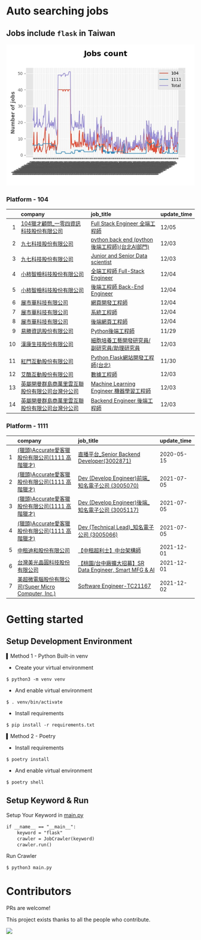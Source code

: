 # Auto searching jobs

## Jobs include `flask` in Taiwan 

 ![image](./doc/plot_img.jpg)


### Platform - 104


|    | company                                                                                      | job_title                                                                                          | update_time   |
|---:|:---------------------------------------------------------------------------------------------|:---------------------------------------------------------------------------------------------------|:--------------|
|  1 | [104獵才顧問_一零四資訊科技股份有限公司](https://www.104.com.tw/company/53r9uag?jobsource=jolist_a_date)      | [Full Stack Engineer 全端工程師](https://www.104.com.tw/job/7chb3?jobsource=jolist_a_date)              | 12/05         |
|  2 | [九七科技股份有限公司](https://www.104.com.tw/company/1a2x6bl9vu?jobsource=jolist_a_date)              | [python back end (python 後端工程師)(台北AI部門)](https://www.104.com.tw/job/7fwwj?jobsource=jolist_a_date) | 12/03         |
|  3 | [九七科技股份有限公司](https://www.104.com.tw/company/1a2x6bl9vu?jobsource=jolist_a_date)              | [Junior and Senior Data scientist](https://www.104.com.tw/job/7fde6?jobsource=jolist_a_date)       | 12/03         |
|  4 | [小柿智檢科技股份有限公司](https://www.104.com.tw/company/1a2x6bl77l?jobsource=jolist_a_date)            | [全端工程師 Full-Stack Engineer](https://www.104.com.tw/job/71bmz?jobsource=jolist_a_date)              | 12/04         |
|  5 | [小柿智檢科技股份有限公司](https://www.104.com.tw/company/1a2x6bl77l?jobsource=jolist_a_date)            | [後端工程師 Back-End Engineer](https://www.104.com.tw/job/71bmd?jobsource=jolist_a_date)                | 12/04         |
|  6 | [展市華科技有限公司](https://www.104.com.tw/company/1a2x6blbgu?jobsource=jolist_a_date)               | [網頁開發工程師](https://www.104.com.tw/job/78do7?jobsource=jolist_a_date)                                | 12/04         |
|  7 | [展市華科技有限公司](https://www.104.com.tw/company/1a2x6blbgu?jobsource=jolist_a_date)               | [系統工程師](https://www.104.com.tw/job/71erc?jobsource=jolist_a_date)                                  | 12/04         |
|  8 | [展市華科技有限公司](https://www.104.com.tw/company/1a2x6blbgu?jobsource=jolist_a_date)               | [後端網頁工程師](https://www.104.com.tw/job/71amu?jobsource=jolist_a_date)                                | 12/04         |
|  9 | [易勝資訊股份有限公司](https://www.104.com.tw/company/1a2x6bj8og?jobsource=jolist_b_relevance)         | [Python後端工程師](https://www.104.com.tw/job/76vbt?jobsource=jolist_b_relevance)                       | 11/29         |
| 10 | [漢康生技股份有限公司](https://www.104.com.tw/company/1a2x6blf97?jobsource=jolist_a_date)              | [細胞培養工藝開發研究員/副研究員/助理研究員](https://www.104.com.tw/job/7cccb?jobsource=jolist_a_date)                 | 12/03         |
| 11 | [紅門互動股份有限公司](https://www.104.com.tw/company/oh4m67k?jobsource=jolist_b_relevance)            | [Python Flask網站開發工程師(台北)](https://www.104.com.tw/job/6xtfl?jobsource=jolist_b_relevance)           | 11/30         |
| 12 | [艾酷互動股份有限公司](https://www.104.com.tw/company/1a2x6bkq17?jobsource=jolist_a_date)              | [數據⼯程師](https://www.104.com.tw/job/7275w?jobsource=jolist_a_date)                                  | 12/03         |
| 13 | [英屬開曼群島商萬里雲互聯股份有限公司台灣分公司](https://www.104.com.tw/company/1a2x6bk5cu?jobsource=jolist_a_date) | [Machine Learning Engineer 機器學習工程師 ](https://www.104.com.tw/job/6c61u?jobsource=jolist_a_date)     | 12/03         |
| 14 | [英屬開曼群島商萬里雲互聯股份有限公司台灣分公司](https://www.104.com.tw/company/1a2x6bk5cu?jobsource=jolist_a_date) | [Backend Engineer 後端工程師](https://www.104.com.tw/job/6xipk?jobsource=jolist_a_date)                 | 12/03         |

### Platform - 1111


|    | company                                                                          | job_title                                                                             | update_time   |
|---:|:---------------------------------------------------------------------------------|:--------------------------------------------------------------------------------------|:--------------|
|  1 | [(獵頭)Accurate愛客獵股份有限公司(1111 高階獵才)](https://www.1111.com.tw/corp/69647966/)       | [直播平台_Senior Backend Developer(3002871)](https://www.1111.com.tw/job/85960420/)       | 2020-05-15    |
|  2 | [(獵頭)Accurate愛客獵股份有限公司(1111 高階獵才)](https://www.1111.com.tw/corp/69647966/)       | [Dev (Develop Engineer)前端_知名電子公司 (3005070)](https://www.1111.com.tw/job/97460023/)    | 2021-07-05    |
|  3 | [(獵頭)Accurate愛客獵股份有限公司(1111 高階獵才)](https://www.1111.com.tw/corp/69647966/)       | [Dev (Develop Engineer)後端_知名電子公司 (3005117)](https://www.1111.com.tw/job/97460074/)    | 2021-07-05    |
|  4 | [(獵頭)Accurate愛客獵股份有限公司(1111 高階獵才)](https://www.1111.com.tw/corp/69647966/)       | [Dev (Technical Lead)_知名電子公司 (3005066)](https://www.1111.com.tw/job/97459998/)        | 2021-07-05    |
|  5 | [中租迪和股份有限公司](https://www.1111.com.tw/corp/2850037/)                              | [【中租超利士】中台架構師](https://www.1111.com.tw/job/97507405/)                                 | 2021-12-01    |
|  6 | [台灣美光晶圓科技股份有限公司](https://www.1111.com.tw/corp/9622349/)                          | [【桃園/台中廠擴大招募】SR Data Engineer, Smart MFG & AI](https://www.1111.com.tw/job/97430508/) | 2021-12-01    |
|  7 | [美超微電腦股份有限公司(Super Micro Computer, Inc.)](https://www.1111.com.tw/corp/9530088/) | [Software Engineer-TC21167](https://www.1111.com.tw/job/98544764/)                    | 2021-12-02    |



# Getting started
## Setup Development Environment
▍Method 1 - Python Built-in venv

- Create your virtual environment
```
$ python3 -m venv venv
```
- And enable virtual environment
```
$ . venv/bin/activate
```
- Install requirements
```
$ pip install -r requirements.txt 
```

▍Method 2 - Poetry
- Install requirements
```
$ poetry install
```
- And enable virtual environment
```
$ poetry shell
```

## Setup Keyword & Run

Setup Your Keyword in [main.py](./main.py#L88)
```
if __name__ == "__main__":
    keyword = "flask"
    crawler = JobCrawler(keyword)
    crawler.run()
```

Run Crawler
```
$ python3 main.py
```

# Contributors
PRs are welcome!

This project exists thanks to all the people who contribute.

<a href="https://github.com/hsuanchi/auto-search-flask-job/graphs/contributors">
  <img src="https://contrib.rocks/image?repo=hsuanchi/auto-search-flask-job"/>
</a>

